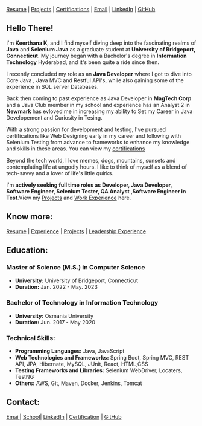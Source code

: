 [Resume](https://drive.google.com/file/d/1kyTj126V9o5nryPDzYleW1GfuWPNOLZU/view?usp=drive_link) | [Projects](projects.md#projects) | [Certifications](Certification.md#Certification) | [Email](mailto:keerthanak1125@gmail.com) | [LinkedIn](http://linkedin.com/in/keerthana-reddy-ft25) | [GitHub](https://github.com/KeerthanaReddy1125)

## Hello There!

I'm **Keerthana K**, and I find myself diving deep into the fascinating realms of **Java** and  **Selenium Java** as a graduate student at **University of Bridgeport, Connecticut**. My journey began with a Bachelor's degree in **Information Technology** Hyderabad, and it's been quite a ride since then. 

I recently concluded my role as an **Java Developer** where I got to dive into Core Java , Java MVC and Restful API's, while also gaining some of the experience in SQL server Databases.

Back then coming to past experience as Java Developer in **MagTech Corp** and  a Java Club member in my school and experience has an Analyst 2 in **Newmark**  has evloved me in increasing my ability to Set my Career in Java Developement and Curiosity in Tesing.

With a strong passion for development and testing, I've pursued certifications like Web Designing early in my career and following with Selenium Testing from advance to frameworks to enhance my knowledge and skills in these areas. You can view my [certifications](Certification.md#Certification)


Beyond the tech world, I love memes, dogs, mountains, sunsets and contemplating life at ungodly hours. I like to think of myself as a blend of tech-savvy and a lover of life's little quirks. 

I'm **actively seeking full time roles as Developer, Java Developer, Software Engineer, Selenium Tester, QA Analyst ,Software Engineer in Test**.View my [Projects](Projects.md#projects) and [Work Experience](Experience.md#experience) here. 

## Know more:
[Resume](https://drive.google.com/file/d/1kyTj126V9o5nryPDzYleW1GfuWPNOLZU/view?usp=drive_link) | [Experience](Experience.md#experience) | [Projects](Projects.md#projects) | [Leadership Experience](Leadershipexp.md#Leadershipexp)

## Education:
### Master of Science (M.S.) in Computer Science
- **University:** University of Bridgeport, Connecticut
- **Duration:** Jan. 2022 - May. 2023
  
### Bachelor of Technology in Information Technology
- **University:** Osmania University
- **Duration:** Jun. 2017 - May 2020



### Technical Skills:

- **Programming Languages:** Java, JavaScript
- **Web Technologies and Frameworks:** Spring Boot, Spring MVC, REST API, JPA, Hibernate, MySQL, JUnit, React, HTML,CSS
- **Testing Frameworks and Libraries:** Selenium WebDriver, Locaters, TestNG
- **Others:** AWS, Git, Maven, Docker, Jenkins, Tomcat



## Contact:
[Email](mailto:keerthanak1125@gmail.com)| [School](mailto:kkudu@my.bridgeport.edu)| [LinkedIn](https://www.linkedin.com/in/keerthana-reddy-FT25) | [Certification](https://drive.google.com/file/d/1TVT5DEN-3PEHM0S3p9PK97jHNOodwwV6/view?usp=drive_link) | [GitHub](https://github.com/KeerthanaReddy1125)

